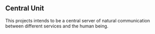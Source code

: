 ## Central Unit

This projects intends to be a central server of natural communication between different services and the human being.
